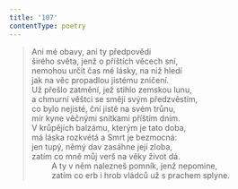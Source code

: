 ```yaml
---
title: '107'
contentType: poetry
---
```


<section>

> Ani mé obavy, ani ty předpovědi  
> širého světa, jenž o příštích věcech sní,  
> nemohou určit čas mé lásky, na niž hledí  
> jak na věc propadlou jistému zničení.  
> Už přešlo zatmění, jež stihlo zemskou lunu,  
> a chmurní věštci se smějí svým předzvěstím,  
> co bylo nejisté, ční jistě na svém trůnu,  
> mír kyne věčnými snítkami příštím dním.  
> V krůpějích balzámu, kterým je tato doba,  
> má láska rozkvétá a Smrt je bezmocná:  
> jen tupý, němý dav zasáhne její zloba,  
> zatím co mně můj verš na věky život dá.  
>          A ty v něm nalezneš pomník, jenž nepomine,  
>          zatím co erb i hrob vládců už s prachem splyne.

</section>
